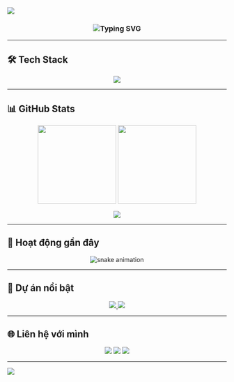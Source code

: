 <!-- Banner sóng chạy -->
<img src="https://capsule-render.vercel.app/api?type=waving&color=gradient&height=180&section=header&text=Khanh%20Dao&fontSize=50&fontColor=fff&animation=twinkling&fontAlignY=35"/>

<!-- Hiệu ứng gõ chữ -->
<h3 align="center">
  <img src="https://readme-typing-svg.herokuapp.com?size=28&duration=4000&color=FF4B2B&center=true&vCenter=true&width=600&lines=👋+Xin+chào,+mình+là+Khanh;💻+Frontend+Developer;🚀+ReactJS+%7C+Redux+%7C+Tailwind;🌱+Đang+học+Tiếng+Nhật+N5;✨+Luôn+học+hỏi+mỗi+ngày" alt="Typing SVG" />
</h3>

---

## 🛠️ Tech Stack
<p align="center">
  <img src="https://skillicons.dev/icons?i=js,ts,react,redux,tailwind,nodejs,express,html,css,git,github,vscode" />
</p>

---

## 📊 GitHub Stats
<p align="center">
  <img src="https://github-readme-stats.vercel.app/api?username=khanhh89&show_icons=true&theme=neon&hide_border=true" height="180em"/>
  <img src="https://github-readme-streak-stats.herokuapp.com/?user=khanhh89&theme=neon&hide_border=true" height="180em"/>
</p>

<p align="center">
  <img src="https://github-readme-stats.vercel.app/api/top-langs/?username=khanhh89&layout=compact&theme=tokyonight&hide_border=true"/>
</p>

---

## 🐍 Hoạt động gần đây
<p align="center">
  <img src="https://github.com/khanhh89/khanhh89/blob/output/github-contribution-grid-snake.svg" alt="snake animation"/>
</p>

---

## 🚀 Dự án nổi bật
<p align="center">
  <a href="https://github.com/khanhh89/game-key-shop">
    <img src="https://github-readme-stats.vercel.app/api/pin/?username=khanhh89&repo=game-key-shop&theme=radical" />
  </a>
  <a href="https://github.com/khanhh89/online-learning">
    <img src="https://github-readme-stats.vercel.app/api/pin/?username=khanhh89&repo=online-learning&theme=radical" />
  </a>
</p>

---

## 🌐 Liên hệ với mình
<p align="center">
  <a href="mailto:yourmail@example.com"><img src="https://img.shields.io/badge/Email-FF4B2B?style=for-the-badge&logo=gmail&logoColor=white"/></a>
  <a href="https://linkedin.com/in/yourprofile"><img src="https://img.shields.io/badge/LinkedIn-0077B5?style=for-the-badge&logo=linkedin&logoColor=white"/></a>
  <a href="https://your-website.com"><img src="https://img.shields.io/badge/Portfolio-FF5722?style=for-the-badge&logo=firefox&logoColor=white"/></a>
</p>

---

<!-- Footer -->
<img src="https://capsule-render.vercel.app/api?type=waving&color=gradient&height=120&section=footer"/>
